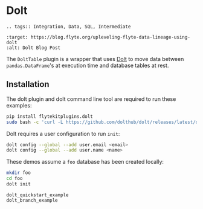 # Dolt

```{eval-rst}
.. tags:: Integration, Data, SQL, Intermediate
```

```{image} https://img.shields.io/badge/Blog-Dolt-blue?style=for-the-badge
:target: https://blog.flyte.org/upleveling-flyte-data-lineage-using-dolt
:alt: Dolt Blog Post
```

The `DoltTable` plugin is a wrapper that uses [Dolt](https://github.com/dolthub/dolt) to move data between
`pandas.DataFrame`'s at execution time and database tables at rest.

## Installation

The dolt plugin and dolt command line tool are required to run these examples:

```bash
pip install flytekitplugins.dolt
sudo bash -c 'curl -L https://github.com/dolthub/dolt/releases/latest/download/install.sh | sudo bash'
```

Dolt requires a user configuration to run `init`:

```bash
dolt config --global --add user.email <email>
dolt config --global --add user.name <name>
```

These demos assume a `foo` database has been created locally:

```bash
mkdir foo
cd foo
dolt init
```

```{auto-examples-toc}
dolt_quickstart_example
dolt_branch_example
```
